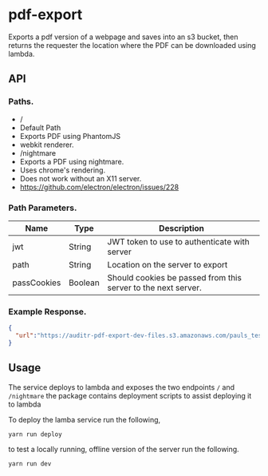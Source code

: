 # pdf-export

Exports a pdf version of a webpage and saves into an s3 bucket, then returns the requester the location where the PDF can be downloaded using lambda.

## API

### Paths.

* /
 * Default Path
 * Exports PDF using PhantomJS
 * webkit renderer.
* /nightmare
 * Exports a PDF using nightmare.
 * Uses chrome's rendering.
 * Does not work without an X11 server.
  * https://github.com/electron/electron/issues/228

### Path Parameters.

| Name         | Type    | Description                                                  |
|--------------|-------- |------------------------                                      |
| jwt          | String  | JWT token to use to authenticate with server                 |
| path         | String  | Location on the server to export                             |
| passCookies  | Boolean | Should cookies be passed from this server to the next server.|

### Example Response.

```json
{
  "url":"https://auditr-pdf-export-dev-files.s3.amazonaws.com/pauls_test_files/rklgCtyfUx?AWSAccessKeyId=ASIAJ4QI543ET7V5TBKA&Expires=1484025165&Signature=EdJtTTCc4MAxTLicYzRpjinFTK4%3D&x-amz-security-token=FQoDYXdzEGkaDIeZ3GOratBlkIiERyL4ASE%2BlWOuZjpn4jO9rPsNt%2BExn538ZGQ2By4qfI5aUk2o3RV5mRMVIXHT6TPZyUdYFGpoXLeSd54ReNGQzVE4XQVBQGxvFZm4GNp6MAQTiP%2BoURZH7qh14CaLO1z1XIDMeiu0OgI%2Ft00rmOX7f62ojGn86vuJ8i8bLFKIKAOJ4KQguomgsoYbtEpJ%2FNbz%2BWzKIm2MY2kGaKqw%2F6Ffs1oq3sgS2nGYNrG5bAi6%2FoUbct4y1f11cAIbV7wrAW4GyfTVHAqf7WL1lbIA9ffVorILAmETiQeP9uQ0DmSNOaHCbWlic9cF8PXk6tIQQXOtjt8nRQ1e7v3niNpkKILL0MMF"
}
```

## Usage
The service deploys to lambda and exposes the two endpoints `/` and `/nightmare` the package contains deployment scripts to assist deploying it to lambda

To deploy the lamba service run the following,

```
yarn run deploy
```

to test a locally running, offline version of the server run the following.

```
yarn run dev
```




